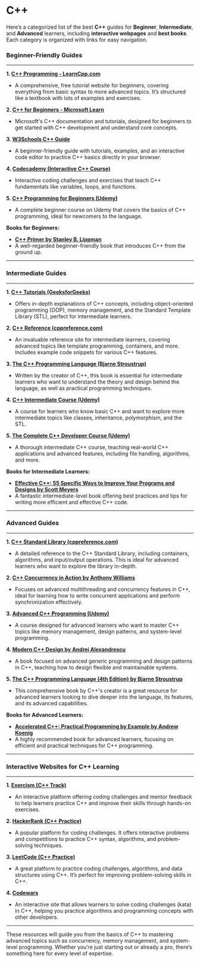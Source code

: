 # C++

Here’s a categorized list of the best **C++** guides for **Beginner**, **Intermediate**, and **Advanced** learners, including **interactive webpages** and **best books**. Each category is organized with links for easy navigation.

### **Beginner-Friendly Guides**
---
**1. [C++ Programming - LearnCpp.com](https://www.learncpp.com/)**
   - A comprehensive, free tutorial website for beginners, covering everything from basic syntax to more advanced topics. It’s structured like a textbook with lots of examples and exercises.

**2. [C++ for Beginners - Microsoft Learn](https://learn.microsoft.com/en-us/cpp/cpp/?view=msvc-160)**
   - Microsoft's C++ documentation and tutorials, designed for beginners to get started with C++ development and understand core concepts.

**3. [W3Schools C++ Guide](https://www.w3schools.com/cpp/)**
   - A beginner-friendly guide with tutorials, examples, and an interactive code editor to practice C++ basics directly in your browser.

**4. [Codecademy (Interactive C++ Course)](https://www.codecademy.com/learn/learn-c-plus-plus)**
   - Interactive coding challenges and exercises that teach C++ fundamentals like variables, loops, and functions.

**5. [C++ Programming for Beginners (Udemy)](https://www.udemy.com/course/cplusplus-tutorial-for-beginners/)**
   - A complete beginner course on Udemy that covers the basics of C++ programming, ideal for newcomers to the language.

**Books for Beginners:**
   - **[C++ Primer by Stanley B. Lippman](https://www.amazon.com/C-Primer-5th-Stanley-Lippman/dp/0321714113)**
   - A well-regarded beginner-friendly book that introduces C++ from the ground up.

---

### **Intermediate Guides**
---
**1. [C++ Tutorials (GeeksforGeeks)](https://www.geeksforgeeks.org/c-plus-plus/)**
   - Offers in-depth explanations of C++ concepts, including object-oriented programming (OOP), memory management, and the Standard Template Library (STL), perfect for intermediate learners.

**2. [C++ Reference (cppreference.com)](https://en.cppreference.com/w/)**
   - An invaluable reference site for intermediate learners, covering advanced topics like template programming, containers, and more. Includes example code snippets for various C++ features.

**3. [The C++ Programming Language (Bjarne Stroustrup)](https://www.amazon.com/C-Programming-Language-4th/dp/0321563846)**
   - Written by the creator of C++, this book is essential for intermediate learners who want to understand the theory and design behind the language, as well as practical programming techniques.

**4. [C++ Intermediate Course (Udemy)](https://www.udemy.com/course/cplusplus-intermediate-course/)**
   - A course for learners who know basic C++ and want to explore more intermediate topics like classes, inheritance, polymorphism, and the STL.

**5. [The Complete C++ Developer Course (Udemy)](https://www.udemy.com/course/cplusplus-tutorial-for-beginners/)**
   - A thorough intermediate C++ course, teaching real-world C++ applications and advanced features, including file handling, algorithms, and more.

**Books for Intermediate Learners:**
   - **[Effective C++: 55 Specific Ways to Improve Your Programs and Designs by Scott Meyers](https://www.amazon.com/Effective-Specific-Improve-Programs-Designs/dp/0321334876)**
   - A fantastic intermediate-level book offering best practices and tips for writing more efficient and effective C++ code.

---

### **Advanced Guides**
---
**1. [C++ Standard Library (cppreference.com)](https://en.cppreference.com/w/cpp)**
   - A detailed reference to the C++ Standard Library, including containers, algorithms, and input/output operations. This is ideal for advanced learners who want to explore the library in-depth.

**2. [C++ Concurrency in Action by Anthony Williams](https://www.amazon.com/C-Concurrency-Action-Second-Multithreading/dp/1617294691)**
   - Focuses on advanced multithreading and concurrency features in C++, ideal for learning how to write concurrent applications and perform synchronization effectively.

**3. [Advanced C++ Programming (Udemy)](https://www.udemy.com/course/advanced-cplusplus-programming/)**
   - A course designed for advanced learners who want to master C++ topics like memory management, design patterns, and system-level programming.

**4. [Modern C++ Design by Andrei Alexandrescu](https://www.amazon.com/Modern-Design-Generic-Programming-Patterns/dp/0201704319)**
   - A book focused on advanced generic programming and design patterns in C++, teaching how to design flexible and maintainable systems.

**5. [The C++ Programming Language (4th Edition) by Bjarne Stroustrup](https://www.amazon.com/C-Programming-Language-4th/dp/0321563846)**
   - This comprehensive book by C++'s creator is a great resource for advanced learners looking to dive deeper into the language, its features, and its advanced capabilities.

**Books for Advanced Learners:**
   - **[Accelerated C++: Practical Programming by Example by Andrew Koenig](https://www.amazon.com/Accelerated-C-Practical-Programming-Example/dp/0201703533)**
   - A highly recommended book for advanced learners, focusing on efficient and practical techniques for C++ programming.

---

### **Interactive Websites for C++ Learning**
---
**1. [Exercism (C++ Track)](https://exercism.io/tracks/cpp)**
   - An interactive platform offering coding challenges and mentor feedback to help learners practice C++ and improve their skills through hands-on exercises.

**2. [HackerRank (C++ Practice)](https://www.hackerrank.com/domains/tutorials/10-days-of-cplusplus)**
   - A popular platform for coding challenges. It offers interactive problems and competitions to practice C++ syntax, algorithms, and problem-solving techniques.

**3. [LeetCode (C++ Practice)](https://leetcode.com/problemset/all/?language=C%23)**
   - A great platform to practice coding challenges, algorithms, and data structures using C++. It’s perfect for improving problem-solving skills in C++.

**4. [Codewars](https://www.codewars.com/)**
   - An interactive site that allows learners to solve coding challenges (kata) in C++, helping you practice algorithms and programming concepts with other developers.

---

These resources will guide you from the basics of C++ to mastering advanced topics such as concurrency, memory management, and system-level programming. Whether you’re just starting out or already a pro, there’s something here for every level of expertise.
